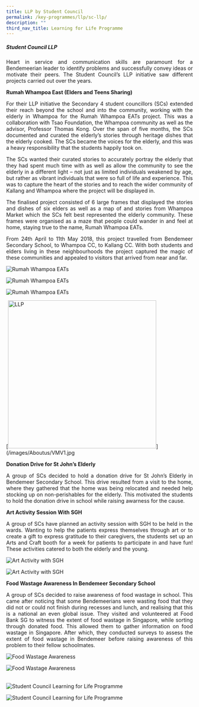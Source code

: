 ```yaml
---
title: LLP by Student Council
permalink: /key-programmes/llp/sc-llp/
description: ""
third_nav_title: Learning for Life Programme
---
```

##### **Student Council LLP**

<p style="text-align:justify">Heart in service and communication skills are paramount for a Bendemeerian leader to identify problems and successfully convey ideas or motivate their peers. The Student Council’s LLP initiative saw different projects carried out over the years.</p>

**Rumah Whampoa East (Elders and Teens Sharing)**

<p style="text-align:justify">For their LLP initiative the Secondary 4 student councillors (SCs) extended their reach beyond the school and into the community, working with the elderly in Whampoa for the Rumah Whampoa EATs project. This was a collaboration with Tsao Foundation, the Whampoa community as well as the advisor, Professor Thomas Kong. Over the span of five months, the SCs documented and curated the elderly’s stories through heritage dishes that the elderly cooked. The SCs became the voices for the elderly, and this was a heavy responsibility that the students happily took on.

<p style="text-align:justify">The SCs wanted their curated stories to accurately portray the elderly that they had spent much time with as well as allow the community to see the elderly in a different light – not just as limited individuals weakened by age, but rather as vibrant individuals that were so full of life and experience. This was to capture the heart of the stories and to reach the wider community of Kallang and Whampoa where the project will be displayed in.</p>

<p style="text-align:justify">The finalised project consisted of 6 large frames that displayed the stories and dishes of six elders as well as a map of and stories from Whampoa Market which the SCs felt best represented the elderly community. These frames were organised as a maze that people could wander in and feel at home, staying true to the name, Rumah Whampoa EATs.</p>

<p style="text-align:justify">From 24th April to 11th May 2018, this project travelled from Bendemeer Secondary School, to Whampoa CC, to Kallang CC. With both students and elders living in these neighbourhoods the project captured the magic of these communities and appealed to visitors that arrived from near and far.</p>

![Rumah Whampoa EATs](/images/Keyprogrammes/llp-whampoaeats-01.jpg)

![Rumah Whampoa EATs](/images/Keyprogrammes/llp-whampoaeats-02.jpg)

![Rumah Whampoa EATs](/images/Keyprogrammes/llp-whampoaeats-03.jpg)

[<img src="/images/Keyprogrammes/llp-whampoaeats-01.jpg" alt="LLP" style="width:400px" />](/images/Aboutus/VMV1.jpg

**Donation Drive for St John’s Elderly**

<p style="text-align:justify">A group of SCs decided to hold a donation drive for St John’s Elderly in Bendemeer Secondary School. This drive resulted from a visit to the home, where they gathered that the home was being relocated and needed help stocking up on non-perishables for the elderly. This motivated the students to hold the donation drive in school while raising awarness for the cause.</p>

**Art Activity Session With SGH**

<p style="text-align:justify">A group of SCs have planned an activity session with SGH to be held in the wards. Wanting to help the patients express themselves through art or to create a gift to express gratitude to their caregivers, the students set up an Arts and Craft booth for a week for patients to participate in and have fun! These activities catered to both the elderly and the young.</p>

![Art Activity with SGH](/images/Keyprogrammes/llp-sgh-01.jpg)

![Art Activity with SGH](/images/Keyprogrammes/llp-sgh-02.jpg)

**Food Wastage Awareness In Bendemeer Secondary School**

<p style="text-align:justify">A group of SCs decided to raise awareness of food wastage in school. This came after noticing that some Bendemeerians were wasting food that they did not or could not finish during recesses and lunch, and realising that this is a national an even global issue. They visited and volunteered at Food Bank SG to witness the extent of food wastage in Singapore, while sorting through donated food. This allowed them to gather information on food wastage in Singapore. After which, they conducted surveys to assess the extent of food wastage in Bendemeer before raising awareness of this problem to their fellow schoolmates.</p>

![Food Wastage Awareness](/images/Keyprogrammes/llp-foodbank-01.jpg)

![Food Wastage Awareness](/images/Keyprogrammes/llp-foodbank-02.jpg)

|||
|-|-|

![Student Council Learning for Life Programme](/images/Keyprogrammes/llpsc-01.jpeg)

![Student Council Learning for Life Programme](/images/Keyprogrammes/llpsc-02.jpeg)
